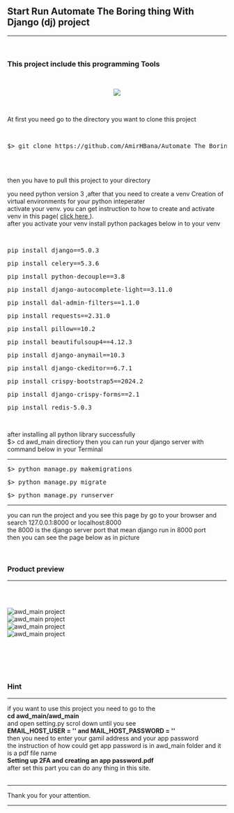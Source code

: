 <h2><strong> Start Run Automate The Boring thing With Django (dj) project </strong></h2>

<hr>
<br>

<h3> This project include this programming Tools</h3>
<br>
<p align="center">
  <a href="https://skillicons.dev">
    <img src="https://skillicons.dev/icons?i=py,django,pycharm,sqlite,js,css,bootstrap,html" />
  </a>
</p>

<br>

<p> At first you need go to the directory you want to clone this project </p>
<br>

<div class="highlight highlight-source-shell notranslate position-relative overflow-auto" dir="auto"><pre>$> git clone https://github.com/AmirHBana/Automate_The_Boring_Thing_With_Django-python-web-framework-Fullstack.git</pre></div>

<br><br>

<p> then you have to pull this project to your directory<br>
  
   you need python version 3
    ,after that you need to create a venv Creation of virtual environments for your python inteperater<br>
  activate your venv. you can get instruction to how to create and activate venv in this page( <a href="https://docs.python.org/3/library/venv.html"> click here </a> ).<br>
  after you activate your venv install python packages below in to your venv
</p>

<br>

<div class="highlight highlight-source-shell notranslate position-relative overflow-auto" dir="auto"><pre>pip install django==5.0.3</pre></div>
<div class="highlight highlight-source-shell notranslate position-relative overflow-auto" dir="auto"><pre>pip install celery==5.3.6</pre></div>
<div class="highlight highlight-source-shell notranslate position-relative overflow-auto" dir="auto"><pre>pip install python-decouple==3.8</pre></div>
<div class="highlight highlight-source-shell notranslate position-relative overflow-auto" dir="auto"><pre>pip install django-autocomplete-light==3.11.0</pre></div>
<div class="highlight highlight-source-shell notranslate position-relative overflow-auto" dir="auto"><pre>pip install dal-admin-filters==1.1.0</pre></div>
<div class="highlight highlight-source-shell notranslate position-relative overflow-auto" dir="auto"><pre>pip install requests==2.31.0</pre></div>
<div class="highlight highlight-source-shell notranslate position-relative overflow-auto" dir="auto"><pre>pip install pillow==10.2</pre></div>
<div class="highlight highlight-source-shell notranslate position-relative overflow-auto" dir="auto"><pre>pip install beautifulsoup4==4.12.3</pre></div>
<div class="highlight highlight-source-shell notranslate position-relative overflow-auto" dir="auto"><pre>pip install django-anymail==10.3</pre></div>
<div class="highlight highlight-source-shell notranslate position-relative overflow-auto" dir="auto"><pre>pip install django-ckeditor==6.7.1</pre></div>
<div class="highlight highlight-source-shell notranslate position-relative overflow-auto" dir="auto"><pre>pip install crispy-bootstrap5==2024.2</pre></div>
<div class="highlight highlight-source-shell notranslate position-relative overflow-auto" dir="auto"><pre>pip install django-crispy-forms==2.1</pre></div>
<div class="highlight highlight-source-shell notranslate position-relative overflow-auto" dir="auto"><pre>pip install redis-5.0.3</pre></div>


<br>

<p> after installing all python library successfully <br>
    $> cd awd_main directiory then
    you can run your django server with command below in your Terminal
</p>


<hr>

<div class="highlight highlight-source-shell notranslate position-relative overflow-auto" dir="auto"><pre>$> python manage.py makemigrations</pre></div>

<div class="highlight highlight-source-shell notranslate position-relative overflow-auto" dir="auto"><pre>$> python manage.py migrate</pre></div>

<div class="highlight highlight-source-shell notranslate position-relative overflow-auto" dir="auto"><pre>$> python manage.py runserver</pre></div>

<hr>

<p> you can run the project and you see this page by go to your browser and search 127.0.0.1:8000 or localhost:8000 <br>
    the 8000 is the django server port that mean django run in 8000 port<br>
      then you can see the page below as in picture
</p>

<br>

<h3>Product preview </h3>
<hr>

<br><br>

<img src="https://github.com/AmirHBana/Automate_The_Boring_Thing_With_Django-python-web-framework-/blob/main/Project_preview_picture/pic1.png" alt="awd_main project" style="max-width: 100%; max-height: 70%;">

<br>

<img src="https://github.com/AmirHBana/Automate_The_Boring_Thing_With_Django-python-web-framework-/blob/main/Project_preview_picture/pic2.png" alt="awd_main project" style="max-width: 100%; max-height: 70%;">

<br>

<img src="https://github.com/AmirHBana/Automate_The_Boring_Thing_With_Django-python-web-framework-/blob/main/Project_preview_picture/pic3.png" alt="awd_main project" style="max-width: 100%; max-height: 70%;">

<br>

<img src="https://github.com/AmirHBana/Automate_The_Boring_Thing_With_Django-python-web-framework-/blob/main/Project_preview_picture/pic4.png" alt="awd_main project" style="max-width: 100%; max-height: 70%;">

<br><br>


<br>

<h3> Hint </h3>

<hr>

<p> if you want to use this project  you need to go to the <br>
    <strong> cd awd_main/awd_main </strong> <br>
    and open setting.py scrol down until you see <br> 
    <strong> EMAIL_HOST_USER = ''   and   MAIL_HOST_PASSWORD = '' </strong> <br>
    then you need to enter your gamil address and your app password <br>
    the instruction of how could get app password is in awd_main folder and it is a pdf file name <br>
    <strong> Setting up 2FA and creating an app password.pdf </strong> <br>
    after set this part you can do any thing in this site.<br> <br> <hr>
    Thank you for your attention.
</p>

<hr>



